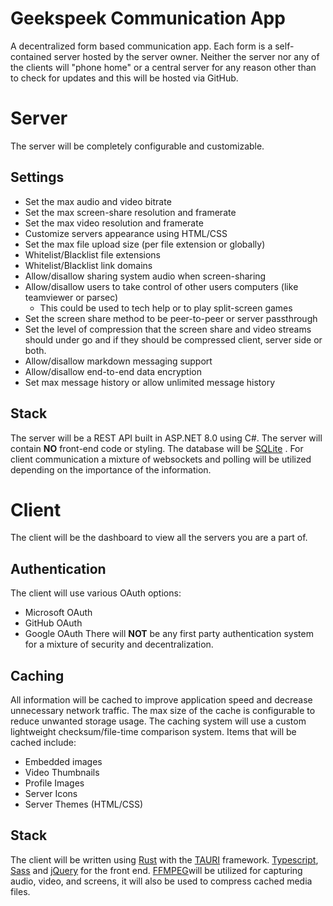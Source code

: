 # Geekspeek Communication App
A decentralized form based communication app. Each form is a self-contained server hosted by the server owner.  Neither the server nor any of the clients will "phone home" or a central server for any reason other than to check for updates and this will be hosted via GitHub.
# Server
The server will be completely configurable and customizable.
## Settings
- Set the max audio and video bitrate
- Set the max screen-share resolution and framerate
- Set the max video resolution and framerate
- Customize servers appearance using HTML/CSS
- Set the max file upload size (per file extension or globally)
- Whitelist/Blacklist file extensions
- Whitelist/Blacklist link domains
- Allow/disallow sharing system audio when screen-sharing
- Allow/disallow users to take control of other users computers (like teamviewer or parsec)
	- This could be used to tech help or to play split-screen games
- Set the screen share method to be peer-to-peer or server passthrough
- Set the level of compression that the screen share and video streams should under go and if they should be compressed client, server side or both.
- Allow/disallow markdown messaging support
- Allow/disallow end-to-end data encryption
- Set max message history or allow unlimited message history
## Stack
The server will be a REST API built in ASP.NET 8.0 using C#. The server will contain **NO** front-end code or styling.  The database will be [SQLite](https://www.sqlite.org/) . For client communication a mixture of websockets and polling will be utilized depending on the importance of the information.

# Client
The client will be the dashboard to view all the servers you are a part of.
## Authentication
The client will use various OAuth options:
- Microsoft OAuth
- GitHub OAuth
- Google OAuth
There will **NOT** be any first party authentication system for a mixture of security and decentralization.
## Caching
All information will be cached to improve application speed and decrease unnecessary network traffic.  The max size of the cache is configurable to reduce unwanted storage usage.  The caching system will use a custom lightweight checksum/file-time comparison system.
Items that will be cached include:
- Embedded images
- Video Thumbnails
- Profile Images
- Server Icons
- Server Themes (HTML/CSS)
## Stack
The client will be written using [Rust](https://www.rust-lang.org/) with the [TAURI](https://tauri.app/) framework.  [Typescript](https://www.typescriptlang.org/), [Sass](https://sass-lang.com/) and [jQuery](https://jquery.com/) for the front end. [FFMPEG](https://ffmpeg.org)will be utilized for capturing audio, video, and screens, it will also be used to compress cached media files.
